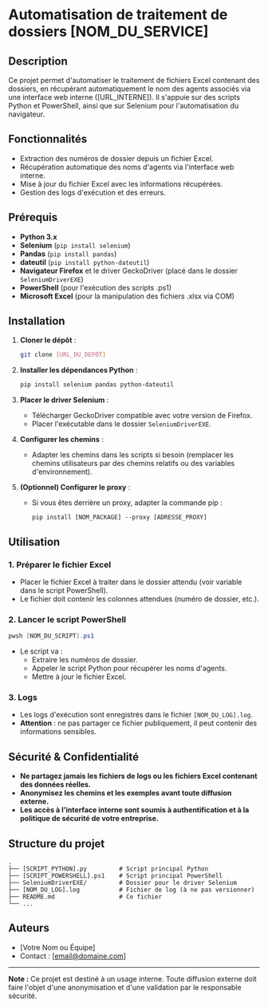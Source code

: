 # Automatisation de traitement de dossiers [NOM_DU_SERVICE]

## Description

Ce projet permet d'automatiser le traitement de fichiers Excel contenant des dossiers, en récupérant automatiquement le nom des agents associés via une interface web interne ([URL_INTERNE]). Il s'appuie sur des scripts Python et PowerShell, ainsi que sur Selenium pour l'automatisation du navigateur.

## Fonctionnalités

- Extraction des numéros de dossier depuis un fichier Excel.
- Récupération automatique des noms d'agents via l'interface web interne.
- Mise à jour du fichier Excel avec les informations récupérées.
- Gestion des logs d'exécution et des erreurs.

## Prérequis

- **Python 3.x**
- **Selenium** (`pip install selenium`)
- **Pandas** (`pip install pandas`)
- **dateutil** (`pip install python-dateutil`)
- **Navigateur Firefox** et le driver GeckoDriver (placé dans le dossier `SeleniumDriverEXE`)
- **PowerShell** (pour l'exécution des scripts .ps1)
- **Microsoft Excel** (pour la manipulation des fichiers .xlsx via COM)

## Installation

1. **Cloner le dépôt** :
   ```sh
   git clone [URL_DU_DEPOT]
   ```

2. **Installer les dépendances Python** :
   ```sh
   pip install selenium pandas python-dateutil
   ```

3. **Placer le driver Selenium** :
   - Télécharger GeckoDriver compatible avec votre version de Firefox.
   - Placer l'exécutable dans le dossier `SeleniumDriverEXE`.

4. **Configurer les chemins** :
   - Adapter les chemins dans les scripts si besoin (remplacer les chemins utilisateurs par des chemins relatifs ou des variables d'environnement).

5. **(Optionnel) Configurer le proxy** :
   - Si vous êtes derrière un proxy, adapter la commande pip :
     ```
     pip install [NOM_PACKAGE] --proxy [ADRESSE_PROXY]
     ```

## Utilisation

### 1. Préparer le fichier Excel

- Placer le fichier Excel à traiter dans le dossier attendu (voir variable dans le script PowerShell).
- Le fichier doit contenir les colonnes attendues (numéro de dossier, etc.).

### 2. Lancer le script PowerShell

```powershell
pwsh [NOM_DU_SCRIPT].ps1
```

- Le script va :
  - Extraire les numéros de dossier.
  - Appeler le script Python pour récupérer les noms d'agents.
  - Mettre à jour le fichier Excel.

### 3. Logs

- Les logs d'exécution sont enregistrés dans le fichier `[NOM_DU_LOG].log`.
- **Attention** : ne pas partager ce fichier publiquement, il peut contenir des informations sensibles.

## Sécurité & Confidentialité

- **Ne partagez jamais les fichiers de logs ou les fichiers Excel contenant des données réelles.**
- **Anonymisez les chemins et les exemples avant toute diffusion externe.**
- **Les accès à l'interface interne sont soumis à authentification et à la politique de sécurité de votre entreprise.**

## Structure du projet

```
.
├── [SCRIPT_PYTHON].py         # Script principal Python
├── [SCRIPT_POWERSHELL].ps1    # Script principal PowerShell
├── SeleniumDriverEXE/         # Dossier pour le driver Selenium
├── [NOM_DU_LOG].log           # Fichier de log (à ne pas versionner)
├── README.md                  # Ce fichier
└── ...
```

## Auteurs

- [Votre Nom ou Équipe]
- Contact : [email@domaine.com]

---

**Note :** Ce projet est destiné à un usage interne. Toute diffusion externe doit faire l'objet d'une anonymisation et d'une validation par le responsable sécurité. 